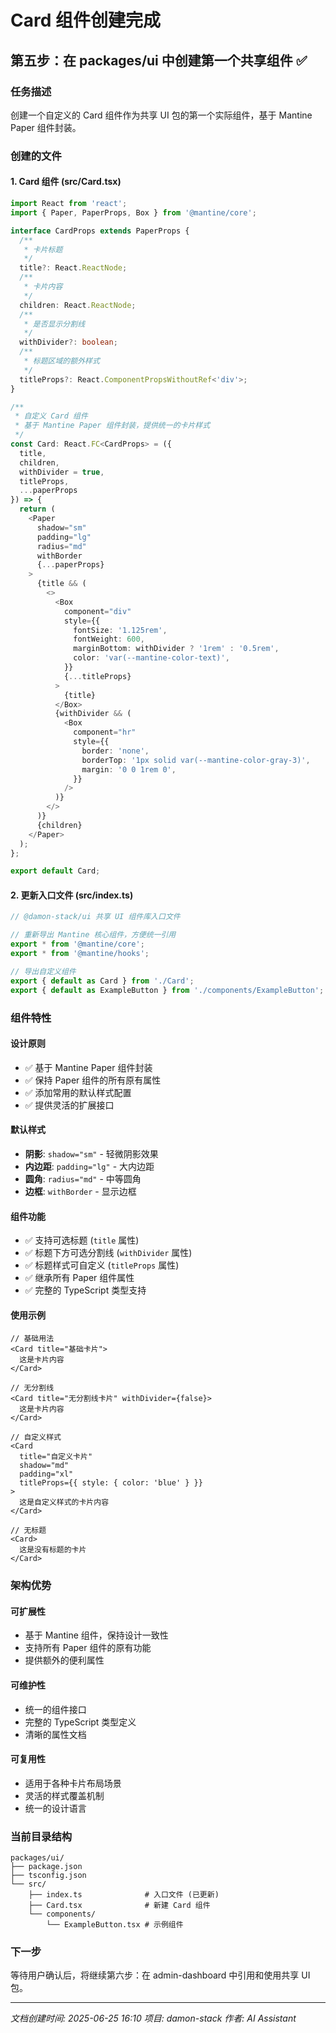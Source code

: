 # Card 组件创建完成

## 第五步：在 packages/ui 中创建第一个共享组件 ✅

### 任务描述
创建一个自定义的 Card 组件作为共享 UI 包的第一个实际组件，基于 Mantine Paper 组件封装。

### 创建的文件

#### 1. Card 组件 (src/Card.tsx)

```typescript
import React from 'react';
import { Paper, PaperProps, Box } from '@mantine/core';

interface CardProps extends PaperProps {
  /**
   * 卡片标题
   */
  title?: React.ReactNode;
  /**
   * 卡片内容
   */
  children: React.ReactNode;
  /**
   * 是否显示分割线
   */
  withDivider?: boolean;
  /**
   * 标题区域的额外样式
   */
  titleProps?: React.ComponentPropsWithoutRef<'div'>;
}

/**
 * 自定义 Card 组件
 * 基于 Mantine Paper 组件封装，提供统一的卡片样式
 */
const Card: React.FC<CardProps> = ({ 
  title, 
  children, 
  withDivider = true,
  titleProps,
  ...paperProps 
}) => {
  return (
    <Paper
      shadow="sm"
      padding="lg"
      radius="md"
      withBorder
      {...paperProps}
    >
      {title && (
        <>
          <Box
            component="div"
            style={{
              fontSize: '1.125rem',
              fontWeight: 600,
              marginBottom: withDivider ? '1rem' : '0.5rem',
              color: 'var(--mantine-color-text)',
            }}
            {...titleProps}
          >
            {title}
          </Box>
          {withDivider && (
            <Box
              component="hr"
              style={{
                border: 'none',
                borderTop: '1px solid var(--mantine-color-gray-3)',
                margin: '0 0 1rem 0',
              }}
            />
          )}
        </>
      )}
      {children}
    </Paper>
  );
};

export default Card;
```

#### 2. 更新入口文件 (src/index.ts)

```typescript
// @damon-stack/ui 共享 UI 组件库入口文件

// 重新导出 Mantine 核心组件，方便统一引用
export * from '@mantine/core';
export * from '@mantine/hooks';

// 导出自定义组件
export { default as Card } from './Card';
export { default as ExampleButton } from './components/ExampleButton';
```

### 组件特性

#### 设计原则
- ✅ 基于 Mantine Paper 组件封装
- ✅ 保持 Paper 组件的所有原有属性
- ✅ 添加常用的默认样式配置
- ✅ 提供灵活的扩展接口

#### 默认样式
- **阴影**: `shadow="sm"` - 轻微阴影效果
- **内边距**: `padding="lg"` - 大内边距
- **圆角**: `radius="md"` - 中等圆角
- **边框**: `withBorder` - 显示边框

#### 组件功能
- ✅ 支持可选标题 (`title` 属性)
- ✅ 标题下方可选分割线 (`withDivider` 属性)
- ✅ 标题样式可自定义 (`titleProps` 属性)
- ✅ 继承所有 Paper 组件属性
- ✅ 完整的 TypeScript 类型支持

#### 使用示例

```tsx
// 基础用法
<Card title="基础卡片">
  这是卡片内容
</Card>

// 无分割线
<Card title="无分割线卡片" withDivider={false}>
  这是卡片内容
</Card>

// 自定义样式
<Card 
  title="自定义卡片" 
  shadow="md" 
  padding="xl"
  titleProps={{ style: { color: 'blue' } }}
>
  这是自定义样式的卡片内容
</Card>

// 无标题
<Card>
  这是没有标题的卡片
</Card>
```

### 架构优势

#### 可扩展性
- 基于 Mantine 组件，保持设计一致性
- 支持所有 Paper 组件的原有功能
- 提供额外的便利属性

#### 可维护性
- 统一的组件接口
- 完整的 TypeScript 类型定义
- 清晰的属性文档

#### 可复用性
- 适用于各种卡片布局场景
- 灵活的样式覆盖机制
- 统一的设计语言

### 当前目录结构
```
packages/ui/
├── package.json
├── tsconfig.json
└── src/
    ├── index.ts              # 入口文件 (已更新)
    ├── Card.tsx              # 新建 Card 组件
    └── components/
        └── ExampleButton.tsx # 示例组件
```

### 下一步
等待用户确认后，将继续第六步：在 admin-dashboard 中引用和使用共享 UI 包。

---
*文档创建时间: 2025-06-25 16:10*
*项目: damon-stack*
*作者: AI Assistant* 